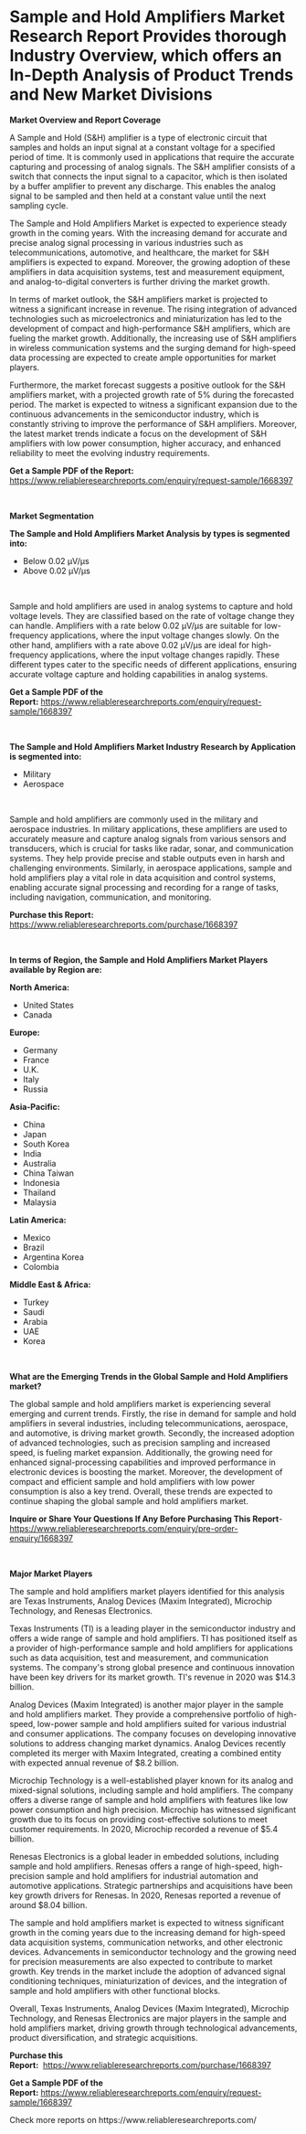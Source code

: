 <p><h1>Sample and Hold Amplifiers Market Research Report Provides thorough Industry Overview, which offers an In-Depth Analysis of Product Trends and New Market Divisions</h1></p><p><strong>Market Overview and Report Coverage</strong></p>
<p><p>A Sample and Hold (S&H) amplifier is a type of electronic circuit that samples and holds an input signal at a constant voltage for a specified period of time. It is commonly used in applications that require the accurate capturing and processing of analog signals. The S&H amplifier consists of a switch that connects the input signal to a capacitor, which is then isolated by a buffer amplifier to prevent any discharge. This enables the analog signal to be sampled and then held at a constant value until the next sampling cycle.</p><p>The Sample and Hold Amplifiers Market is expected to experience steady growth in the coming years. With the increasing demand for accurate and precise analog signal processing in various industries such as telecommunications, automotive, and healthcare, the market for S&H amplifiers is expected to expand. Moreover, the growing adoption of these amplifiers in data acquisition systems, test and measurement equipment, and analog-to-digital converters is further driving the market growth.</p><p>In terms of market outlook, the S&H amplifiers market is projected to witness a significant increase in revenue. The rising integration of advanced technologies such as microelectronics and miniaturization has led to the development of compact and high-performance S&H amplifiers, which are fueling the market growth. Additionally, the increasing use of S&H amplifiers in wireless communication systems and the surging demand for high-speed data processing are expected to create ample opportunities for market players.</p><p>Furthermore, the market forecast suggests a positive outlook for the S&H amplifiers market, with a projected growth rate of 5% during the forecasted period. The market is expected to witness a significant expansion due to the continuous advancements in the semiconductor industry, which is constantly striving to improve the performance of S&H amplifiers. Moreover, the latest market trends indicate a focus on the development of S&H amplifiers with low power consumption, higher accuracy, and enhanced reliability to meet the evolving industry requirements.</p></p>
<p><strong>Get a Sample PDF of the Report:</strong> <a href="https://www.reliableresearchreports.com/enquiry/request-sample/1668397">https://www.reliableresearchreports.com/enquiry/request-sample/1668397</a></p>
<p>&nbsp;</p>
<p><strong>Market Segmentation</strong></p>
<p><strong>The Sample and Hold Amplifiers Market Analysis by types is segmented into:</strong></p>
<p><ul><li>Below 0.02 μV/μs</li><li>Above 0.02 μV/μs</li></ul></p>
<p>&nbsp;</p>
<p><p>Sample and hold amplifiers are used in analog systems to capture and hold voltage levels. They are classified based on the rate of voltage change they can handle. Amplifiers with a rate below 0.02 μV/μs are suitable for low-frequency applications, where the input voltage changes slowly. On the other hand, amplifiers with a rate above 0.02 μV/μs are ideal for high-frequency applications, where the input voltage changes rapidly. These different types cater to the specific needs of different applications, ensuring accurate voltage capture and holding capabilities in analog systems.</p></p>
<p><strong>Get a Sample PDF of the Report:</strong>&nbsp;<a href="https://www.reliableresearchreports.com/enquiry/request-sample/1668397">https://www.reliableresearchreports.com/enquiry/request-sample/1668397</a></p>
<p>&nbsp;</p>
<p><strong>The Sample and Hold Amplifiers Market Industry Research by Application is segmented into:</strong></p>
<p><ul><li>Military</li><li>Aerospace</li></ul></p>
<p>&nbsp;</p>
<p><p>Sample and hold amplifiers are commonly used in the military and aerospace industries. In military applications, these amplifiers are used to accurately measure and capture analog signals from various sensors and transducers, which is crucial for tasks like radar, sonar, and communication systems. They help provide precise and stable outputs even in harsh and challenging environments. Similarly, in aerospace applications, sample and hold amplifiers play a vital role in data acquisition and control systems, enabling accurate signal processing and recording for a range of tasks, including navigation, communication, and monitoring.</p></p>
<p><strong>Purchase this Report:</strong>&nbsp; <a href="https://www.reliableresearchreports.com/purchase/1668397">https://www.reliableresearchreports.com/purchase/1668397</a></p>
<p>&nbsp;</p>
<p><strong>In terms of Region, the Sample and Hold Amplifiers Market Players available by Region are:</strong></p>
<p>
    <p> <strong> North America: </strong>
        <ul>
            <li>United States</li>
            <li>Canada</li>
        </ul>
        </p> 
    <p> <strong> Europe: </strong>
        <ul>
            <li>Germany</li>
            <li>France</li>
            <li>U.K.</li>
            <li>Italy</li>
            <li>Russia</li>
        </ul>
        </p> 
    <p> <strong> Asia-Pacific: </strong>
        <ul>
            <li>China</li>
            <li>Japan</li>
            <li>South Korea</li>
            <li>India</li>
            <li>Australia</li>
            <li>China Taiwan</li>
            <li>Indonesia</li>
            <li>Thailand</li>
            <li>Malaysia</li>
        </ul>
        </p> 
    <p> <strong> Latin America: </strong>
        <ul>
            <li>Mexico</li>
            <li>Brazil</li>
            <li>Argentina Korea</li>
            <li>Colombia</li>
        </ul>
        </p> 
    <p> <strong> Middle East & Africa: </strong>
        <ul>
            <li>Turkey</li>
            <li>Saudi</li>
            <li>Arabia</li>
            <li>UAE</li>
            <li>Korea</li>
        </ul>
    </p>
    </p>
<p>&nbsp;</p>
<p><strong>What are the Emerging Trends in the Global Sample and Hold Amplifiers market?</strong></p>
<p><p>The global sample and hold amplifiers market is experiencing several emerging and current trends. Firstly, the rise in demand for sample and hold amplifiers in several industries, including telecommunications, aerospace, and automotive, is driving market growth. Secondly, the increased adoption of advanced technologies, such as precision sampling and increased speed, is fueling market expansion. Additionally, the growing need for enhanced signal-processing capabilities and improved performance in electronic devices is boosting the market. Moreover, the development of compact and efficient sample and hold amplifiers with low power consumption is also a key trend. Overall, these trends are expected to continue shaping the global sample and hold amplifiers market.</p></p>
<p><strong>Inquire or Share Your Questions If Any Before Purchasing This Report</strong>- <a href="https://www.reliableresearchreports.com/enquiry/pre-order-enquiry/1668397">https://www.reliableresearchreports.com/enquiry/pre-order-enquiry/1668397</a></p>
<p>&nbsp;</p>
<p><strong>Major Market Players</strong></p>
<p><p>The sample and hold amplifiers market players identified for this analysis are Texas Instruments, Analog Devices (Maxim Integrated), Microchip Technology, and Renesas Electronics.</p><p>Texas Instruments (TI) is a leading player in the semiconductor industry and offers a wide range of sample and hold amplifiers. TI has positioned itself as a provider of high-performance sample and hold amplifiers for applications such as data acquisition, test and measurement, and communication systems. The company's strong global presence and continuous innovation have been key drivers for its market growth. TI's revenue in 2020 was $14.3 billion.</p><p>Analog Devices (Maxim Integrated) is another major player in the sample and hold amplifiers market. They provide a comprehensive portfolio of high-speed, low-power sample and hold amplifiers suited for various industrial and consumer applications. The company focuses on developing innovative solutions to address changing market dynamics. Analog Devices recently completed its merger with Maxim Integrated, creating a combined entity with expected annual revenue of $8.2 billion.</p><p>Microchip Technology is a well-established player known for its analog and mixed-signal solutions, including sample and hold amplifiers. The company offers a diverse range of sample and hold amplifiers with features like low power consumption and high precision. Microchip has witnessed significant growth due to its focus on providing cost-effective solutions to meet customer requirements. In 2020, Microchip recorded a revenue of $5.4 billion.</p><p>Renesas Electronics is a global leader in embedded solutions, including sample and hold amplifiers. Renesas offers a range of high-speed, high-precision sample and hold amplifiers for industrial automation and automotive applications. Strategic partnerships and acquisitions have been key growth drivers for Renesas. In 2020, Renesas reported a revenue of around $8.04 billion.</p><p>The sample and hold amplifiers market is expected to witness significant growth in the coming years due to the increasing demand for high-speed data acquisition systems, communication networks, and other electronic devices. Advancements in semiconductor technology and the growing need for precision measurements are also expected to contribute to market growth. Key trends in the market include the adoption of advanced signal conditioning techniques, miniaturization of devices, and the integration of sample and hold amplifiers with other functional blocks.</p><p>Overall, Texas Instruments, Analog Devices (Maxim Integrated), Microchip Technology, and Renesas Electronics are major players in the sample and hold amplifiers market, driving growth through technological advancements, product diversification, and strategic acquisitions.</p></p>
<p><strong>Purchase this Report:</strong>&nbsp;&nbsp;<a href="https://www.reliableresearchreports.com/purchase/1668397">https://www.reliableresearchreports.com/purchase/1668397</a></p>
<p></p>
<p><strong>Get a Sample PDF of the Report:</strong>&nbsp;<a href="https://www.reliableresearchreports.com/enquiry/request-sample/1668397">https://www.reliableresearchreports.com/enquiry/request-sample/1668397</a></p>
<p>Check more reports on https://www.reliableresearchreports.com/</p>